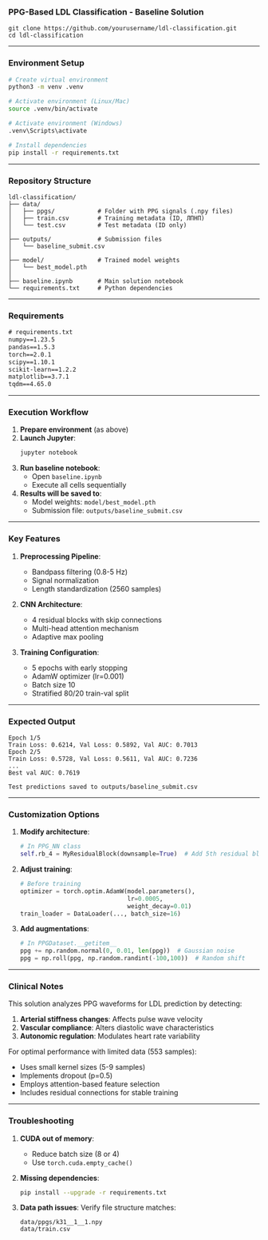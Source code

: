 ### PPG-Based LDL Classification - Baseline Solution

```
git clone https://github.com/yourusername/ldl-classification.git
cd ldl-classification
```

---

### Environment Setup
```bash
# Create virtual environment
python3 -m venv .venv

# Activate environment (Linux/Mac)
source .venv/bin/activate

# Activate environment (Windows)
.venv\Scripts\activate

# Install dependencies
pip install -r requirements.txt
```

---

### Repository Structure
```
ldl-classification/
├── data/
│   ├── ppgs/            # Folder with PPG signals (.npy files)
│   ├── train.csv        # Training metadata (ID, ЛПНП)
│   └── test.csv         # Test metadata (ID only)
│
├── outputs/             # Submission files
│   └── baseline_submit.csv
│
├── model/               # Trained model weights
│   └── best_model.pth
│
├── baseline.ipynb       # Main solution notebook
└── requirements.txt     # Python dependencies
```

---

### Requirements
```txt
# requirements.txt
numpy==1.23.5
pandas==1.5.3
torch==2.0.1
scipy==1.10.1
scikit-learn==1.2.2
matplotlib==3.7.1
tqdm==4.65.0
```

---

### Execution Workflow
1. **Prepare environment** (as above)
2. **Launch Jupyter**:
   ```bash
   jupyter notebook
   ```
3. **Run baseline notebook**:
   - Open `baseline.ipynb`
   - Execute all cells sequentially
4. **Results will be saved to**:
   - Model weights: `model/best_model.pth`
   - Submission file: `outputs/baseline_submit.csv`

---

### Key Features
1. **Preprocessing Pipeline**:
   - Bandpass filtering (0.8-5 Hz)
   - Signal normalization
   - Length standardization (2560 samples)
   
2. **CNN Architecture**:
   - 4 residual blocks with skip connections
   - Multi-head attention mechanism
   - Adaptive max pooling

3. **Training Configuration**:
   - 5 epochs with early stopping
   - AdamW optimizer (lr=0.001)
   - Batch size 10
   - Stratified 80/20 train-val split

---

### Expected Output
```
Epoch 1/5
Train Loss: 0.6214, Val Loss: 0.5892, Val AUC: 0.7013
Epoch 2/5
Train Loss: 0.5728, Val Loss: 0.5611, Val AUC: 0.7236
...
Best val AUC: 0.7619

Test predictions saved to outputs/baseline_submit.csv
```

---

### Customization Options
1. **Modify architecture**:
   ```python
   # In PPG_NN class
   self.rb_4 = MyResidualBlock(downsample=True)  # Add 5th residual block
   ```
   
2. **Adjust training**:
   ```python
   # Before training
   optimizer = torch.optim.AdamW(model.parameters(), 
                                 lr=0.0005, 
                                 weight_decay=0.01)
   train_loader = DataLoader(..., batch_size=16)
   ```

3. **Add augmentations**:
   ```python
   # In PPGDataset.__getitem__
   ppg += np.random.normal(0, 0.01, len(ppg))  # Gaussian noise
   ppg = np.roll(ppg, np.random.randint(-100,100))  # Random shift
   ```

---

### Clinical Notes
This solution analyzes PPG waveforms for LDL prediction by detecting:
1. **Arterial stiffness changes**: Affects pulse wave velocity
2. **Vascular compliance**: Alters diastolic wave characteristics
3. **Autonomic regulation**: Modulates heart rate variability

For optimal performance with limited data (553 samples):
- Uses small kernel sizes (5-9 samples)
- Implements dropout (p=0.5)
- Employs attention-based feature selection
- Includes residual connections for stable training

---

### Troubleshooting
1. **CUDA out of memory**:
   - Reduce batch size (8 or 4)
   - Use `torch.cuda.empty_cache()`
   
2. **Missing dependencies**:
   ```bash
   pip install --upgrade -r requirements.txt
   ```
   
3. **Data path issues**:
   Verify file structure matches:
   ```
   data/ppgs/k31__1__1.npy
   data/train.csv
   ```
